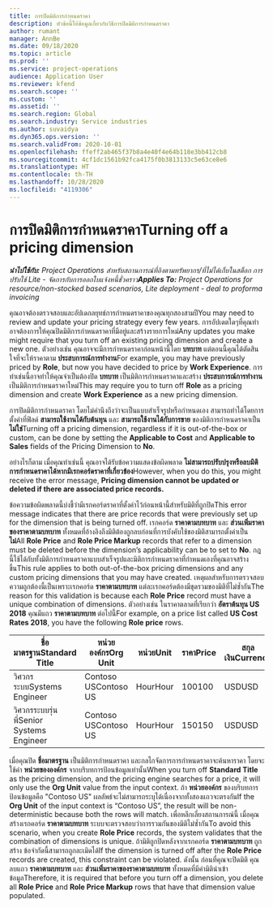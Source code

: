 ```yaml
---
title: การปิดมิติการกำหนดราคา
description: หัวข้อนี้ให้ข้อมูลเกี่ยวกับวิธีการปิดมิติการกำหนดราคา
author: rumant
manager: AnnBe
ms.date: 09/18/2020
ms.topic: article
ms.prod: ''
ms.service: project-operations
audience: Application User
ms.reviewer: kfend
ms.search.scope: ''
ms.custom: ''
ms.assetid: ''
ms.search.region: Global
ms.search.industry: Service industries
ms.author: suvaidya
ms.dyn365.ops.version: ''
ms.search.validFrom: 2020-10-01
ms.openlocfilehash: ffeff2ab465f37b8a4e40f4e64b118e3bb412cb8
ms.sourcegitcommit: 4cf1dc1561b92fca4175f0b3813133c5e63ce8e6
ms.translationtype: HT
ms.contentlocale: th-TH
ms.lasthandoff: 10/28/2020
ms.locfileid: "4119306"
---
```

# <a name="turning-off-a-pricing-dimension"></a><span data-ttu-id="ccca6-103">การปิดมิติการกำหนดราคา</span><span class="sxs-lookup"><span data-stu-id="ccca6-103">Turning off a pricing dimension</span></span>

<span data-ttu-id="ccca6-104">_**นำไปใช้กับ:** Project Operations สำหรับสถานการณ์ที่อิงตามทรัพยากร/ที่ไม่ได้เก็บในสต็อก การปรับใช้ Lite - จัดการกับการออกใบแจ้งหนี้ชั่วคราว_</span><span class="sxs-lookup"><span data-stu-id="ccca6-104">_**Applies To:** Project Operations for resource/non-stocked based scenarios, Lite deployment - deal to proforma invoicing_</span></span>

<span data-ttu-id="ccca6-105">คุณอาจต้องตรวจสอบและอัปเดกลยุทธ์การกำหนดราคาของคุณทุกสองสามปี</span><span class="sxs-lookup"><span data-stu-id="ccca6-105">You may need to review and update your pricing strategy every few years.</span></span> <span data-ttu-id="ccca6-106">การอัปเดตใดๆที่คุณทำอาจต้องการให้คุณปิดมิติการกำหนดราคาที่มีอยู่และสร้างรายการใหม่</span><span class="sxs-lookup"><span data-stu-id="ccca6-106">Any updates you make might require that you turn off an existing pricing dimension and create a new one.</span></span> <span data-ttu-id="ccca6-107">ตัวอย่างเช่น คุณอาจจะมีการกำหนดราคาก่อนหน้านี้โดย **บทบาท** แต่ตอนนี้คุณได้ตัดสินใจที่จะให้ราคาตาม **ประสบการณ์การทำงาน**</span><span class="sxs-lookup"><span data-stu-id="ccca6-107">For example, you may have previously priced by **Role**, but now you have decided to price by **Work Experience**.</span></span> <span data-ttu-id="ccca6-108">การทำเช่นนี้อาจทำให้คุณจำเป็นต้องปิด **บทบาท** เป็นมิติการกำหนดราคาและสร้าง **ประสบการณ์การทำงาน** เป็นมิติการกำหนดราคาใหม่</span><span class="sxs-lookup"><span data-stu-id="ccca6-108">This may require you to turn off **Role** as a pricing dimension and create **Work Experience** as a new pricing dimension.</span></span> 

<span data-ttu-id="ccca6-109">การปิดมิติการกำหนดราคา โดยไม่คำนึงถึงว่าจะเป็นแบบสำเร็จรูปหรือกำหนดเอง สามารถทำได้โดยการตั้งค่าที่ฟิลด์ **สามารถใช้งานได้กับต้นทุน** และ **สามารถใช้งานได้กับการขาย** ของมิติการกำหนดราคาเป็น **ไม่ใช่**</span><span class="sxs-lookup"><span data-stu-id="ccca6-109">Turning off a pricing dimension, regardless if it is out-of-the-box or custom, can be done by setting the **Applicable to Cost** and **Applicable to Sales** fields of the Pricing Dimension to **No**.</span></span>

<span data-ttu-id="ccca6-110">อย่างไรก็ตาม เมื่อคุณทำเช่นนี้ คุณอาจได้รับข้อความแสดงข้อผิดพลาด **ไม่สามารถปรับปรุงหรือลบมิติการกำหนดราคาได้หากมีเรกคอร์ดราคาที่เกี่ยวข้อง**</span><span class="sxs-lookup"><span data-stu-id="ccca6-110">However, when you do this, you might receive the error message, **Pricing dimension cannot be updated or deleted if there are associated price records.**</span></span>

<span data-ttu-id="ccca6-111">ข้อความข้อผิดพลาดนี้บ่งชี้ว่ามีเรกคอร์ดราคาที่ตั้งค่าไว้ก่อนหน้านี้สำหรับมิติที่ถูกปิด</span><span class="sxs-lookup"><span data-stu-id="ccca6-111">This error message indicates that there are price records that were previously set up for the dimension that is being turned off.</span></span> <span data-ttu-id="ccca6-112">เรกคอร์ด **ราคาตามบทบาท** และ **ส่วนเพิ่มราคาของราคาตามบทบาท** ทั้งหมดที่อ้างอิงถึงมิติต้องถูกลบก่อนที่การบังคับใช้ของมิติสามารถตั้งค่าเป็น **ไม่**</span><span class="sxs-lookup"><span data-stu-id="ccca6-112">All **Role Price** and **Role Price Markup** records that refer to a dimension must be deleted before the dimension’s applicability can be to set to **No**.</span></span> <span data-ttu-id="ccca6-113">กฎนี้ใช้ได้กับทั้งมิติการกำหนดราคาแบบสำเร็จรูปและมิติการกำหนดราคาที่กำหนดเองที่คุณอาจสร้างขึ้น</span><span class="sxs-lookup"><span data-stu-id="ccca6-113">This rule applies to both out-of-the-box pricing dimensions and any custom pricing dimensions that you may have created.</span></span> <span data-ttu-id="ccca6-114">เหตุผลสำหรับการตรวจสอบความถูกต้องนี้เป็นเพราะเรกคอร์ด **ราคาตามบทบาท** แต่ละเรกคอร์ดต้องมีชุดรวมของมิติที่ไม่ซ้ำกัน</span><span class="sxs-lookup"><span data-stu-id="ccca6-114">The reason for this validation is because each **Role Price** record must have a unique combination of dimensions.</span></span> <span data-ttu-id="ccca6-115">ตัวอย่างเช่น ในราคาตลาดที่เรียกว่า **อัตราต้นทุน US 2018** คุณมีแถว **ราคาตามบทบาท** ต่อไปนี้</span><span class="sxs-lookup"><span data-stu-id="ccca6-115">For example, on a price list called **US Cost Rates 2018**, you have the following **Role price** rows.</span></span> 

| <span data-ttu-id="ccca6-116">ชื่อมาตรฐาน</span><span class="sxs-lookup"><span data-stu-id="ccca6-116">Standard Title</span></span>         | <span data-ttu-id="ccca6-117">หน่วยองค์กร</span><span class="sxs-lookup"><span data-stu-id="ccca6-117">Org Unit</span></span>    |<span data-ttu-id="ccca6-118">หน่วย</span><span class="sxs-lookup"><span data-stu-id="ccca6-118">Unit</span></span>   |<span data-ttu-id="ccca6-119">ราคา</span><span class="sxs-lookup"><span data-stu-id="ccca6-119">Price</span></span>  |<span data-ttu-id="ccca6-120">สกุลเงิน</span><span class="sxs-lookup"><span data-stu-id="ccca6-120">Currency</span></span>  |
| -----------------------|-------------|-------|-------|----------|
| <span data-ttu-id="ccca6-121">วิศวกรระบบ</span><span class="sxs-lookup"><span data-stu-id="ccca6-121">Systems Engineer</span></span>|<span data-ttu-id="ccca6-122">Contoso US</span><span class="sxs-lookup"><span data-stu-id="ccca6-122">Contoso US</span></span>|<span data-ttu-id="ccca6-123">Hour</span><span class="sxs-lookup"><span data-stu-id="ccca6-123">Hour</span></span>| <span data-ttu-id="ccca6-124">100</span><span class="sxs-lookup"><span data-stu-id="ccca6-124">100</span></span>|<span data-ttu-id="ccca6-125">USD</span><span class="sxs-lookup"><span data-stu-id="ccca6-125">USD</span></span>|
| <span data-ttu-id="ccca6-126">วิศวกรระบบรุ่นพี่</span><span class="sxs-lookup"><span data-stu-id="ccca6-126">Senior Systems Engineer</span></span>|<span data-ttu-id="ccca6-127">Contoso US</span><span class="sxs-lookup"><span data-stu-id="ccca6-127">Contoso US</span></span>|<span data-ttu-id="ccca6-128">Hour</span><span class="sxs-lookup"><span data-stu-id="ccca6-128">Hour</span></span>| <span data-ttu-id="ccca6-129">150</span><span class="sxs-lookup"><span data-stu-id="ccca6-129">150</span></span>| <span data-ttu-id="ccca6-130">USD</span><span class="sxs-lookup"><span data-stu-id="ccca6-130">USD</span></span>|


<span data-ttu-id="ccca6-131">เมื่อคุณปิด **ชื่อมาตรฐาน** เป็นมิติการกำหนดราคา และกลไกจัดการการกำหนดราคาจะค้นหาราคา โดยจะใช้ค่า **หน่วยขององค์กร** จากบริบทการป้อนข้อมูลเท่านั้น</span><span class="sxs-lookup"><span data-stu-id="ccca6-131">When you turn off **Standard Title** as the pricing dimension, and the pricing engine searches for a price, it will only use the **Org Unit** value from the input context.</span></span> <span data-ttu-id="ccca6-132">ถ้า **หน่วยองค์กร** ของบริบทการป้อนข้อมูลคือ "Contoso US" ผลลัพธ์จะไม่สามารถระบุได้เนื่องจากทั้งสองแถวจะตรงกัน</span><span class="sxs-lookup"><span data-stu-id="ccca6-132">If the **Org Unit** of the input context is “Contoso US”, the result will be non-deterministic because both the rows will match.</span></span> <span data-ttu-id="ccca6-133">เพื่อหลีกเลี่ยงสถานการณ์นี้ เมื่อคุณสร้างเรกคอร์ด **ราคาตามบทบาท** ระบบจะตรวจสอบว่าการรวมกันของมิติไม่ซ้ำกัน</span><span class="sxs-lookup"><span data-stu-id="ccca6-133">To avoid this scenario, when you create **Role Price** records, the system validates that the combination of dimensions is unique.</span></span> <span data-ttu-id="ccca6-134">ถ้ามิติถูกปิดหลังจากเรกคอร์ด **ราคาตามบทบาท** ถูกสร้าง ข้อจำกัดนี้สามารถถูกละเมิดได้</span><span class="sxs-lookup"><span data-stu-id="ccca6-134">If the dimension is turned off after the **Role Price** records are created, this constraint can be violated.</span></span> <span data-ttu-id="ccca6-135">ดังนั้น ก่อนที่คุณจะปิดมิติ คุณลบแถว **ราคาตามบทบาท** และ **ส่วนเพิ่มราคาของราคาตามบทบาท** ทั้งหมดที่มีค่ามิตินำเข้าข้อมูล</span><span class="sxs-lookup"><span data-stu-id="ccca6-135">Therefore, it is required that before you turn off a dimension, you delete all **Role Price** and **Role Price Markup** rows that have that dimension value populated.</span></span>
